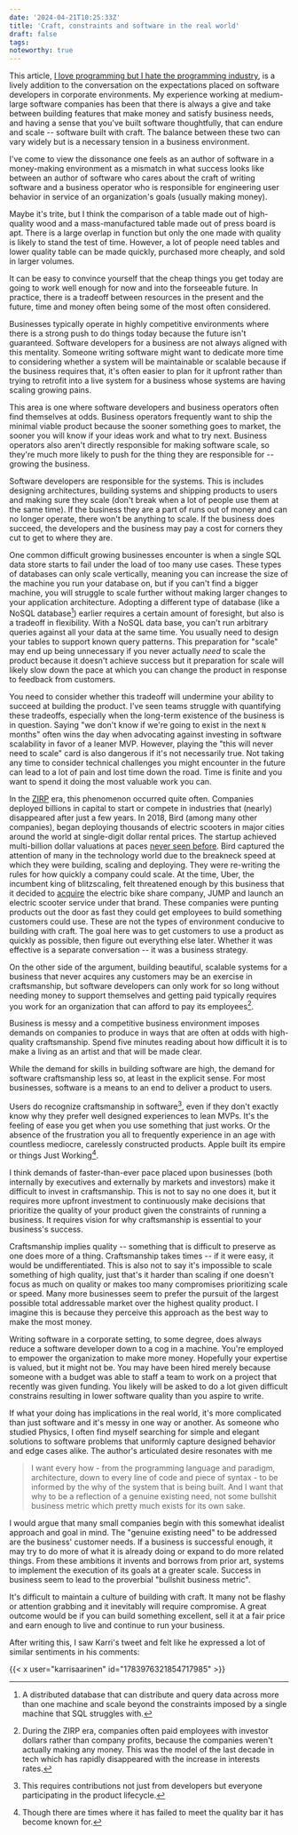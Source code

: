 ```yaml
---
date: '2024-04-21T10:25:33Z'
title: 'Craft, constraints and software in the real world'
draft: false
tags:
noteworthy: true
---
```


This article,
[I love programming but I hate the programming industry](https://www.deathbyabstraction.com/I-love-programming-but-I-hate-the-programming-industry),
is a lively addition to the conversation on the expectations placed on software
developers in corporate environments. My experience working at medium-large
software companies has been that there is always a give and take between
building features that make money and satisfy business needs, and having a sense
that you've built software thoughtfully, that can endure and scale -- software
built with craft. The balance between these two can vary widely but is a
necessary tension in a business environment.

I've come to view the dissonance one feels as an author of software in a
money-making environment as a mismatch in what success looks like between an
author of software who cares about the craft of writing software and a business
operator who is responsible for engineering user behavior in service of an
organization's goals (usually making money).

Maybe it's trite, but I think the comparison of a table made out of high-quality
wood and a mass-manufactured table made out of press board is apt. There is a
large overlap in function but only the one made with quality is likely to stand
the test of time. However, a lot of people need tables and lower quality table
can be made quickly, purchased more cheaply, and sold in larger volumes.

It can be easy to convince yourself that the cheap things you get today are
going to work well enough for now and into the forseeable future. In practice,
there is a tradeoff between resources in the present and the future, time and
money often being some of the most often considered.

Businesses typically operate in highly competitive environments where there is a
strong push to do things today because the future isn't guaranteed. Software
developers for a business are not always aligned with this mentality. Someone
writing software might want to dedicate more time to considering whether a
system will be maintainable or scalable because if the business requires that,
it's often easier to plan for it upfront rather than trying to retrofit into a
live system for a business whose systems are having scaling growing pains.

This area is one where software developers and business operators often find
themselves at odds. Business operators frequently want to ship the minimal
viable product because the sooner something goes to market, the sooner you will
know if your ideas work and what to try next. Business operators also aren't
directly responsible for making software scale, so they're much more likely to
push for the thing they are responsible for -- growing the business.

Software developers are responsible for the systems. This is includes designing
architectures, building systems and shipping products to users and making sure
they scale (don't break when a lot of people use them at the same time). If the
business they are a part of runs out of money and can no longer operate, there
won't be anything to scale. If the business does succeed, the developers and the
business may pay a cost for corners they cut to get to where they are.

One common difficult growing businesses encounter is when a single SQL data
store starts to fail under the load of too many use cases. These types of
databases can only scale vertically, meaning you can increase the size of the
machine you run your database on, but if you can't find a bigger machine, you
will struggle to scale further without making larger changes to your application
architecture. Adopting a different type of database (like a NoSQL database[^1])
earlier requires a certain amount of foresight, but also is a tradeoff in
flexibility. With a NoSQL data base, you can't run arbitrary queries against all
your data at the same time. You usually need to design your tables to support
known query patterns. This preparation for "scale" may end up being unnecessary
if you never actually _need_ to scale the product because it doesn't achieve
success but it preparation for scale will likely slow down the pace at which you
can change the product in response to feedback from customers.

You need to consider whether this tradeoff will undermine your ability to
succeed at building the product. I've seen teams struggle with quantifying these
tradeoffs, especially when the long-term existence of the business is in
question. Saying "we don't know if we're going to exist in the next `N` months"
often wins the day when advocating against investing in software scalability in
favor of a leaner MVP. However, playing the "this will never need to scale" card
is also dangerous if it's not necessarily true. Not taking any time to consider
technical challenges you might encounter in the future can lead to a lot of pain
and lost time down the road. Time is finite and you want to spend it doing the
most valuable work you can.

In the [ZIRP](https://en.wikipedia.org/wiki/Zero_interest-rate_policy) era, this
phenomenon occurred quite often. Companies deployed billions in capital to start
or compete in industries that (nearly) disappeared after just a few years. In
2018, Bird (among many other companies), began deploying thousands of electric
scooters in major cities around the world at single-digit dollar rental prices.
The startup achieved multi-billion dollar valuations at paces
[never seen before](https://qz.com/1305719/electric-scooter-company-bird-is-the-fastest-startup-ever-to-become-a-unicorn).
Bird captured the attention of many in the technology world due to the breakneck
speed at which they were building, scaling and deploying. They were re-writing
the rules for how quickly a company could scale. At the time, Uber, the
incumbent king of blitzscaling, felt threatened enough by this business that it
decided to [acquire](https://www.wired.com/story/uber-acquires-jump-bike/) the
electric bike share company, JUMP and launch an electric scooter service under
that brand. These companies were punting products out the door as fast they
could get employees to build something customers could use. These are not the
types of environment conducive to building with craft. The goal here was to get
customers to use a product as quickly as possible, then figure out everything
else later. Whether it was effective is a separate conversation -- it was a
business strategy.

On the other side of the argument, building beautiful, scalable systems for a
business that never acquires any customers may be an exercise in craftsmanship,
but software developers can only work for so long without needing money to
support themselves and getting paid typically requires you work for an
organization that can afford to pay its employees[^2].

Business is messy and a competitive business environment imposes demands on
companies to produce in ways that are often at odds with high-quality
craftsmanship. Spend five minutes reading about how difficult it is to make a
living as an artist and that will be made clear.

While the demand for skills in building software are high, the demand for
software craftsmanship less so, at least in the explicit sense. For most
businesses, software is a means to an end to deliver a product to users.

Users do recognize craftsmanship in software[^3], even if they don't exactly
know why they prefer well designed experiences to lean MVPs. It's the feeling of
ease you get when you use something that just works. Or the absence of the
frustration you all to frequently experience in an age with countless mediocre,
carelessly constructed products. Apple built its empire or things Just
Working[^4].

I think demands of faster-than-ever pace placed upon businesses (both internally
by executives and externally by markets and investors) make it difficult to
invest in craftsmanship. This is not to say no one does it, but it requires more
upfront investment to continuously make decisions that prioritize the quality of
your product given the constraints of running a business. It requires vision for
why craftsmanship is essential to your business's success.

Craftsmanship implies quality -- something that is difficult to preserve as one
does more of a thing. Craftsmanship takes times -- if it were easy, it would be
undifferentiated. This is also not to say it's impossible to scale something of
high quality, just that's it harder than scaling if one doesn't focus as much on
quality or makes too many compromises prioritizing scale or speed. Many more
businesses seem to prefer the pursuit of the largest possible total addressable
market over the highest quality product. I imagine this is because they perceive
this approach as the best way to make the most money.

Writing software in a corporate setting, to some degree, does always reduce a
software developer down to a cog in a machine. You're employed to empower the
organization to make more money. Hopefully your expertise is valued, but it
might not be. You may have been hired merely because someone with a budget was
able to staff a team to work on a project that recently was given funding. You
likely will be asked to do a lot given difficult constrains resulting in lower
software quality than you aspire to write.

If what your doing has implications in the real world, it's more complicated
than just software and it's messy in one way or another. As someone who studied
Physics, I often find myself searching for simple and elegant solutions to
software problems that uniformly capture designed behavior and edge cases alike.
The author's articulated desire resonates with me

> I want every how - from the programming language and paradigm, architecture,
> down to every line of code and piece of syntax - to be informed by the why of
> the system that is being built. And I want that why to be a reflection of a
> genuine existing need, not some bullshit business metric which pretty much
> exists for its own sake.

I would argue that many small companies begin with this somewhat idealist
approach and goal in mind. The "genuine existing need" to be addressed are the
business' customer needs. If a business is successful enough, it may try to do
more of what it is already doing or expand to do more related things. From these
ambitions it invents and borrows from prior art, systems to implement the
execution of its goals at a greater scale. Success in business seem to lead to
the proverbial "bullshit business metric".

It's difficult to maintain a culture of building with craft. It many not be
flashy or attention grabbing and it inevitably will require compromise. A great
outcome would be if you can build something excellent, sell it at a fair price
and earn enough to live and continue to run your business.

After writing this, I saw Karri's tweet and felt like he expressed a lot of
similar sentiments in his comments:

{{< x user="karrisaarinen" id="1783976321854717985" >}}

[^1]:
    A distributed database that can distribute and query data across more than
    one machine and scale beyond the constraints imposed by a single machine that
    SQL struggles with.

[^2]:
    During the ZIRP era, companies often paid employees with investor dollars
    rather than company profits, because the companies weren't actually making any
    money. This was the model of the last decade in tech which has rapidly
    disappeared with the increase in interests rates.

[^3]:
    This requires contributions not just from developers but everyone
    participating in the product lifecycle.

[^4]:
    Though there are times where it has failed to meet the quality bar it has
    become known for.
